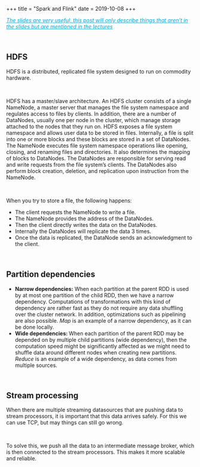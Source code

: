 +++
title = "Spark and Flink"
date = 2019-10-08
+++
<p><a href="http://gousios.org/courses/bigdata/spark.html" target="_blank" style="color: rgb(0, 166, 216);"><em>The slides are very useful, this post will only describe things that aren't in the slides but are mentioned in the lectures</em></a></p><p><br></p><h2 id="hdfs">HDFS</h2><p>HDFS is a distributed, replicated file system designed to run on commodity hardware.</p><p><br></p><p>HDFS has a master/slave architecture. An HDFS cluster consists of a single NameNode, a master server that manages the file system namespace and regulates access to files by clients. In addition, there are a number of DataNodes, usually one per node in the cluster, which manage storage attached to the nodes that they run on. HDFS exposes a file system namespace and allows user data to be stored in files. Internally, a file is split into one or more blocks and these blocks are stored in a set of DataNodes. The NameNode executes file system namespace operations like opening, closing, and renaming files and directories. It also determines the mapping of blocks to DataNodes. The DataNodes are responsible for serving read and write requests from the file system’s clients. The DataNodes also perform block creation, deletion, and replication upon instruction from the NameNode.</p><p><br></p><p>When you try to store a file, the following happens:</p><ul><li>The client requests the NameNode to write a file. </li><li>The NameNode provides the address of the DataNodes. </li><li>Then the client directly writes the data on the DataNodes. </li><li>Internally the DataNodes will replicate the data 3 times.</li><li>Once the data is replicated, the DataNode sends an acknowledgment to the client.</li></ul><p><br></p><h2 id="partition-dependencies">Partition dependencies</h2><ul><li><strong>Narrow dependencies:</strong> When each partition at the parent RDD is used by at most one partition of the child RDD, then we have a narrow dependency. Computations of transformations with this kind of dependency are rather fast as they do not require any data shuffling over the cluster network. In addition, optimizations such as pipelining are also possible. <em>Map </em>is an example of a narrow dependency, as it can be done locally.</li><li><strong>Wide dependencies: </strong>When each partition of the parent RDD may be depended on by multiple child partitions (wide dependency), then the computation speed might be significantly affected as we might need to shuffle data around different nodes when creating new partitions. <em>Reduce</em> is an example of a wide dependency, as data comes from multiple sources.</li></ul><p><br></p><h2 id="stream-processing">Stream processing</h2><p>When there are multiple streaming datasources that are pushing data to stream processors, it is important that this data arrives safely. For this we can use TCP, but may things can still go wrong. </p><p><br></p><p>To solve this, we push all the data to an intermediate message broker, which is then connected to the stream processors. This makes it more scalable and reliable.</p>